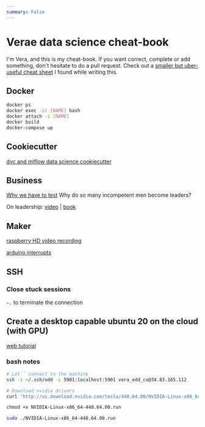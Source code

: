 ```yaml
---
summary: False
---
```

# Verae data science cheat-book
I'm Vera, and this is my cheat-book. If you want correct, complete or add something, don't hesitate to do a pull request. Check out a [smaller but uber-useful cheat sheet](https://stanford.edu/~shervine/teaching/cs-229/cheatsheet-supervised-learning) I found while writing this.

## Docker

```bash
docker ps
docker exec -it [NAME] bash
docker attach -i [NAME]
docker build
docker-compose up
```

## Cookiecutter
[dvc and mlflow data science cookiecutter](https://github.com/iKintosh/cookiecutter-data-science)

## Business
[Why we have to test](https://dealbook.nytimes.com/2012/08/02/knight-capital-says-trading-mishap-cost-it-440-million/)
Why do so many incompetent men become leaders?

On leadership: [video](https://www.youtube.com/watch?v=zeAEFEXvcBg) | [book](https://www.goodreads.com/en/book/show/41959331-why-do-so-many-incompetent-men-become-leaders)
## Maker

[raspberry HD video recording](https://www.arrow.com/en/research-and-events/articles/pi-bandwidth-with-video)

[arduino interrupts](https://learn.adafruit.com/multi-tasking-the-arduino-part-2/timers)

## SSH

### Close stuck sessions
`~.` to terminate the connection

## Create a desktop capable ubuntu 20 on the cloud (with GPU)
[web tutorial](http://leadtosilverlining.blogspot.com/2019/01/setup-desktop-environment-on-google.html)

### bash notes
````bash
# Let´´ connect to the machine
ssh -i ~/.ssh/odd -L 5901:localhost:5901 vera_odd_co@34.83.165.112

# Download nvidia drivers
curl 'http://us.download.nvidia.com/tesla/440.64.00/NVIDIA-Linux-x86_64-440.64.00.run' -H 'User-Agent: Mozilla/5.0 (Macintosh; Intel Mac OS X 10.15; rv:76.0) Gecko/20100101 Firefox/76.0' -H 'Accept: text/html,application/xhtml+xml,application/xml;q=0.9,image/webp,*/*;q=0.8' -H 'Accept-Language: en,en-US;q=0.7,es;q=0.3' --compressed -H 'DNT: 1' -H 'Connection: keep-alive' -H 'Cookie: vid=dc0c1504-ba63-42cf-95c7-eba68721fd39' -H 'Upgrade-Insecure-Requests: 1' > NVIDIA-Linux-x86_64-440.64.00.run

chmod +x NVIDIA-Linux-x86_64-440.64.00.run

sudo ./NVIDIA-Linux-x86_64-440.64.00.run
````
